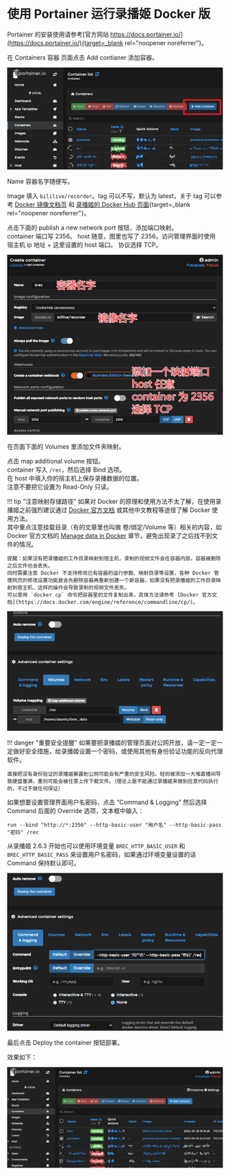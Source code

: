 # 使用 Portainer 运行录播姬 Docker 版

Portainer 的安装使用请参考[官方网站 https://docs.portainer.io/](https://docs.portainer.io/){target=_blank rel="noopener noreferrer"}。

在 Containers 容器 页面点击 Add contianer 添加容器。

![](../../assets/images/user-install-docker-portainer-1.png)

Name 容器名字随便写。

Image 填入 `bililive/recorder`。tag 可以不写，默认为 latest，关于 tag 可以参考 [Docker 镜像文档页](./docker.md) 和 [录播姬的 Docker Hub 页面](https://hub.docker.com/r/bililive/recorder/tags){target=_blank rel="noopener noreferrer"}。

点击下面的 publish a new network port 按钮，添加端口映射。  
container 端口写 2356。
host 随意，图里也写了 2356。访问管理界面时使用 宿主机 ip 地址 + 这里设置的 host 端口。
协议选择 TCP。

![](../../assets/images/user-install-docker-portainer-2.png)

在页面下面的 Volumes 里添加文件夹映射。

点击 map additional volume 按钮。  
container 写入 `/rec`，然后选择 Bind 选项。  
在 host 中填入你的宿主机上保存录播数据的位置。  
注意不要把它设置为 Read-Only 只读。

!!! tip "注意映射存储路径"
    如果对 Docker 的原理和使用方法不太了解，在使用录播姬之前强烈建议通过 [Docker 官方文档](https://docs.docker.com/get-started/) 或其他中文教程等途径了解 Docker 使用方法。  
    其中重点注意挂载目录（有的文章里也叫做 卷/绑定/Volume 等）相关的内容，如 Docker 官方文档的 [Manage data in Docker](https://docs.docker.com/storage/) 章节，避免出现录了之后找不到文件的情况。

    提醒：如果没有把录播姬的工作目录映射到宿主机，录制的视频文件会在容器内部，容器被删除之后文件也会丢失。
    同时需要注意 Docker 不支持修改已有容器的运行参数、映射目录等设置，各种 Docker 管理网页的修改设置功能是会先删除容器再重新创建一个新容器，如果没有把录播姬的工作目录映射到宿主机，这样的操作会导致录制的视频文件丢失。
    可以使用 `docker cp` 命令把容器里的文件复制出来，具体方法请参考 [Docker 官方文档](https://docs.docker.com/engine/reference/commandline/cp/)。

![](../../assets/images/user-install-docker-portainer-3.png)

!!! danger "重要安全提醒"
    如果要把录播姬的管理页面对公网开放，请一定一定一定做好安全措施，给录播姬设置一个密码，或使用其他有身份验证功能的反向代理软件。

    直接把没有身份验证的录播姬暴露到公网可能会有严重的安全风险。轻则被添加一大堆直播间导致硬盘塞满，重则可能会被任意上传下载文件。（理论上是不能通过录播姬来做到任意代码执行的，不过不做任何保证）

如果想要设置管理界面用户名密码，点击 “Command & Logging” 然后选择 Command 后面的 Override 选项，文本框中输入：

```
run --bind "http://*:2356" --http-basic-user "用户名" --http-basic-pass "密码" /rec
```

从录播姬 2.6.3 开始也可以使用环境变量 `BREC_HTTP_BASIC_USER` 和 `BREC_HTTP_BASIC_PASS` 来设置用户名密码，如果通过环境变量设置的话 Command 保持默认即可。

![](../../assets/images/user-install-docker-portainer-4.png)

最后点击 Deploy the container 按钮部署。

效果如下：

![](../../assets/images/user-install-docker-portainer-5.png)
